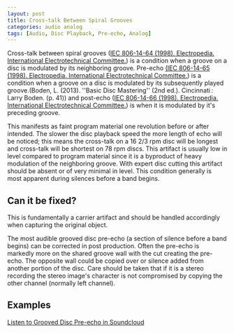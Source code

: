 ```yaml
---
layout: post
title: Cross-talk Between Spiral Grooves
categories: audio analog
tags: [Audio, Disc Playback, Pre-echo, Analog]
---
```


Cross-talk between spiral grooves ([IEC 806-14-64 (1998). Electropedia. International Electrotechnical Committee.](http://www.electropedia.org/iev/iev.nsf/display?openform&ievref=806-14-64))  is a condition when a groove on a disc is modulated by its neighboring groove. Pre-echo [(IEC 806-14-65 (1998). Electropedia. International Electrotechnical Committee.](http://www.electropedia.org/iev/iev.nsf/display?openform&ievref=806-14-65)) is a condition when a groove on a disc is modulated by its subsequently played groove.(Boden, L. (2013). ''Basic Disc Mastering'' (2nd ed.). Cincinnati : Larry Boden. (p. 41)) and post-echo ([IEC 806-14-66 (1998). Electropedia. International Electrotechnical Committee.](http://www.electropedia.org/iev/iev.nsf/display?openform&ievref=806-14-66)) is when it is modulated by it's preceding groove.

This manifests as faint program material one revolution before or after intended. The slower the disc playback speed the more length of echo will be noticed; this means the cross-talk on a 16 2/3 rpm disc will be longest and cross-talk will be shortest on 78 rpm discs. This artifact is usually low in level compared to program material since it is a byproduct of heavy modulation of the neighboring groove. With expert disc cutting this artifact should be absent or of very minimal in level. This condition generally is most apparent during silences before a band begins.

## Can it be fixed?

This is fundamentally a carrier artifact and should be handled accordingly when capturing the original object.

The most audible grooved disc pre-echo (a section of silence before a band begins) can be corrected in post production. Often the pre-echo is markedly more on the shared groove wall with the cut creating the pre-echo. The opposite wall could be copied over or silence added from another portion of the disc. Care should be taken that if it is a stereo recording the stereo image's character is not compromised by copying the other channel (normally left channel).

## Examples

[Listen to Grooved Disc Pre-echo in Soundcloud](https://soundcloud.com/av_artifact_atlas/groove-disc-pre-echo)
